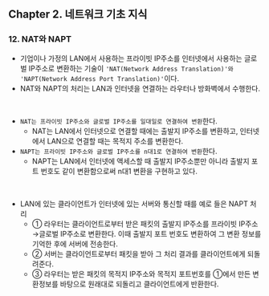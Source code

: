 ## Chapter 2. 네트워크 기초 지식
### 12. NAT와 NAPT
* 기업이나 가정의 LAN에서 사용하는 프라이빗 IP주소를 인터넷에서 사용하는 글로벌 IP주소로 변환하는 기술이 `'NAT(Network Address Translation)'와 'NAPT(Network Address Port Translation)'`이다.
* NAT와 NAPT의 처리는 LAN과 인터넷을 연결하는 라우터나 방화벽에서 수행한다.

<br/>

* `NAT는 프라이빗 IP주소와 글로벌 IP주소를 일대일로 연결하여 변환`한다.
  * NAT는 LAN에서 인터넷으로 연결할 때에는 출발지 IP주소를 변환하고, 인터넷에서 LAN으로 연결할 때는 목적지 주소를 변환한다.
* `NAPT는 프라이빗 IP주소와 글로벌 IP주소를 n대1로 연결하여 변환`한다.
  * NAPT는 LAN에서 인터넷에 액세스할 때 출발지 IP주소뿐만 아니라 출발지 포트 번호도 같이 변환함으로써 n대1 변환을 구현하고 있다. 

<br/>

* LAN에 있는 클라이언트가 인터넷에 있는 서버와 통신할 때를 예로 들은 NAPT 처리
	* ① 라우터는 클라이언트로부터 받은 패킷의 출발지 IP주소를 프라이빗 IP주소→글로벌 IP주소로 변환한다. 이때 출발지 포트 번호도 변환하여 그 변환 정보를 기억한 후에 서버에 전송한다.
	* ② 서버는 클라이언트로부터 패킷을 받아 그 처리 결과를 클라이언트에게 되돌려준다.
	* ③ 라우터는 받은 패킷의 목적지 IP주소와 목적지 포트번호를 ①에서 만든 변환정보를 바탕으로 원래대로 되돌리고 클라이언트에게 반환한다.
